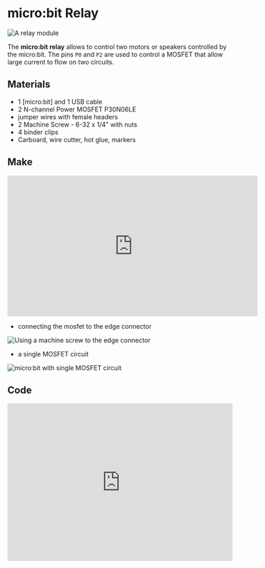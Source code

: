 # micro:bit Relay

![A relay module]({{site.baseurl}}/assets/modules/controller/microbit/relay/demo.jpg)

The **micro:bit relay** allows to control two motors or speakers controlled by the micro:bit. 
The pins ``P0`` and ``P2`` are used to control a MOSFET that allow large current to flow on two circuits.

## Materials

* 1 [micro:bit] and 1 USB cable
* 2 N-channel Power MOSFET P30N06LE
* jumper wires with female headers
* 2 Machine Screw - 6-32 x 1/4" with nuts
* 4 binder clips
* Carboard, wire cutter, hot glue, markers

## Make

<iframe width="560" height="315" src="https://www.youtube-nocookie.com/embed/Q0kYnkFl-Hc" frameborder="0" allowfullscreen></iframe>

* connecting the mosfet to the edge connector

![Using a machine screw to the edge connector]({{site.baseurl}}/assets/modules/controller/microbit/relay/edgeconnector.jpg)

* a single MOSFET circuit

![micro:bit with single MOSFET circuit]({{site.baseurl}}/assets/modules/controller/microbit/relay/half.jpg)

## Code

<div style="position:relative;height:0;padding-bottom:70%;overflow:hidden;"><iframe style="position:absolute;top:0;left:0;width:100%;height:100%;" src="https://makecode.microbit.org/#pub:_UpAUCLMbibDa" frameborder="0" sandbox="allow-popups allow-forms allow-scripts allow-same-origin"></iframe></div>